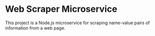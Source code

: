 # Web Scraper Microservice

This project is a Node.js microservice for scraping name-value pairs of information from a web page.